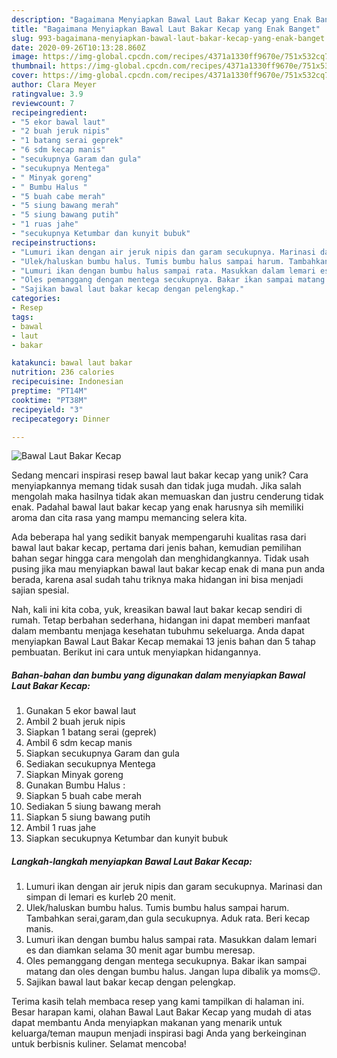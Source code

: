 ```yaml
---
description: "Bagaimana Menyiapkan Bawal Laut Bakar Kecap yang Enak Banget"
title: "Bagaimana Menyiapkan Bawal Laut Bakar Kecap yang Enak Banget"
slug: 993-bagaimana-menyiapkan-bawal-laut-bakar-kecap-yang-enak-banget
date: 2020-09-26T10:13:28.860Z
image: https://img-global.cpcdn.com/recipes/4371a1330ff9670e/751x532cq70/bawal-laut-bakar-kecap-foto-resep-utama.jpg
thumbnail: https://img-global.cpcdn.com/recipes/4371a1330ff9670e/751x532cq70/bawal-laut-bakar-kecap-foto-resep-utama.jpg
cover: https://img-global.cpcdn.com/recipes/4371a1330ff9670e/751x532cq70/bawal-laut-bakar-kecap-foto-resep-utama.jpg
author: Clara Meyer
ratingvalue: 3.9
reviewcount: 7
recipeingredient:
- "5 ekor bawal laut"
- "2 buah jeruk nipis"
- "1 batang serai geprek"
- "6 sdm kecap manis"
- "secukupnya Garam dan gula"
- "secukupnya Mentega"
- " Minyak goreng"
- " Bumbu Halus "
- "5 buah cabe merah"
- "5 siung bawang merah"
- "5 siung bawang putih"
- "1 ruas jahe"
- "secukupnya Ketumbar dan kunyit bubuk"
recipeinstructions:
- "Lumuri ikan dengan air jeruk nipis dan garam secukupnya. Marinasi dan simpan di lemari es kurleb 20 menit."
- "Ulek/haluskan bumbu halus. Tumis bumbu halus sampai harum. Tambahkan serai,garam,dan gula secukupnya. Aduk rata. Beri kecap manis."
- "Lumuri ikan dengan bumbu halus sampai rata. Masukkan dalam lemari es dan diamkan selama 30 menit agar bumbu meresap."
- "Oles pemanggang dengan mentega secukupnya. Bakar ikan sampai matang dan oles dengan bumbu halus. Jangan lupa dibalik ya moms😉."
- "Sajikan bawal laut bakar kecap dengan pelengkap."
categories:
- Resep
tags:
- bawal
- laut
- bakar

katakunci: bawal laut bakar 
nutrition: 236 calories
recipecuisine: Indonesian
preptime: "PT14M"
cooktime: "PT38M"
recipeyield: "3"
recipecategory: Dinner

---
```



![Bawal Laut Bakar Kecap](https://img-global.cpcdn.com/recipes/4371a1330ff9670e/751x532cq70/bawal-laut-bakar-kecap-foto-resep-utama.jpg)

Sedang mencari inspirasi resep bawal laut bakar kecap yang unik? Cara menyiapkannya memang tidak susah dan tidak juga mudah. Jika salah mengolah maka hasilnya tidak akan memuaskan dan justru cenderung tidak enak. Padahal bawal laut bakar kecap yang enak harusnya sih memiliki aroma dan cita rasa yang mampu memancing selera kita.



Ada beberapa hal yang sedikit banyak mempengaruhi kualitas rasa dari bawal laut bakar kecap, pertama dari jenis bahan, kemudian pemilihan bahan segar hingga cara mengolah dan menghidangkannya. Tidak usah pusing jika mau menyiapkan bawal laut bakar kecap enak di mana pun anda berada, karena asal sudah tahu triknya maka hidangan ini bisa menjadi sajian spesial.


Nah, kali ini kita coba, yuk, kreasikan bawal laut bakar kecap sendiri di rumah. Tetap berbahan sederhana, hidangan ini dapat memberi manfaat dalam membantu menjaga kesehatan tubuhmu sekeluarga. Anda dapat menyiapkan Bawal Laut Bakar Kecap memakai 13 jenis bahan dan 5 tahap pembuatan. Berikut ini cara untuk menyiapkan hidangannya.

<!--inarticleads1-->

##### Bahan-bahan dan bumbu yang digunakan dalam menyiapkan Bawal Laut Bakar Kecap:

1. Gunakan 5 ekor bawal laut
1. Ambil 2 buah jeruk nipis
1. Siapkan 1 batang serai (geprek)
1. Ambil 6 sdm kecap manis
1. Siapkan secukupnya Garam dan gula
1. Sediakan secukupnya Mentega
1. Siapkan  Minyak goreng
1. Gunakan  Bumbu Halus :
1. Siapkan 5 buah cabe merah
1. Sediakan 5 siung bawang merah
1. Siapkan 5 siung bawang putih
1. Ambil 1 ruas jahe
1. Siapkan secukupnya Ketumbar dan kunyit bubuk




<!--inarticleads2-->

##### Langkah-langkah menyiapkan Bawal Laut Bakar Kecap:

1. Lumuri ikan dengan air jeruk nipis dan garam secukupnya. Marinasi dan simpan di lemari es kurleb 20 menit.
1. Ulek/haluskan bumbu halus. Tumis bumbu halus sampai harum. Tambahkan serai,garam,dan gula secukupnya. Aduk rata. Beri kecap manis.
1. Lumuri ikan dengan bumbu halus sampai rata. Masukkan dalam lemari es dan diamkan selama 30 menit agar bumbu meresap.
1. Oles pemanggang dengan mentega secukupnya. Bakar ikan sampai matang dan oles dengan bumbu halus. Jangan lupa dibalik ya moms😉.
1. Sajikan bawal laut bakar kecap dengan pelengkap.




Terima kasih telah membaca resep yang kami tampilkan di halaman ini. Besar harapan kami, olahan Bawal Laut Bakar Kecap yang mudah di atas dapat membantu Anda menyiapkan makanan yang menarik untuk keluarga/teman maupun menjadi inspirasi bagi Anda yang berkeinginan untuk berbisnis kuliner. Selamat mencoba!
